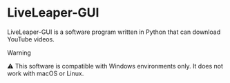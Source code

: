 # LiveLeaper-GUI
LiveLeaper-GUI is a software program written in Python that can download YouTube videos.

> [!WARNING]  
> ⚠️ This software is compatible with Windows environments only. It does not work with macOS or Linux.
